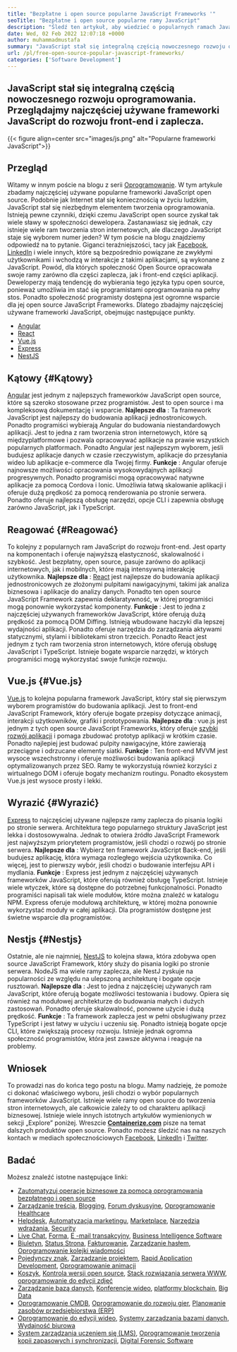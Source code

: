 ```yaml
---
title: "Bezpłatne i open source popularne JavaScript Frameworks '" 
seoTitle: "Bezpłatne i open source popularne ramy JavaScript" 
description: "Śledź ten artykuł, aby wiedzieć o popularnych ramach JavaScript. Przejrzyj i wybierz najlepsze darmowe ramy JavaScript do budowania aplikacji na poziomie przedsiębiorstw." 
date: Wed, 02 Feb 2022 12:07:18 +0000
author: muhammadmustafa
summary: "JavaScript stał się integralną częścią nowoczesnego rozwoju oprogramowania. Przeglądajmy najczęściej używane frameworki JavaScript do rozwoju front-end i zaplecza." 
url: /pl/free-open-source-popular-javascript-frameworks/
categories: ['Software Development']
---
```


## JavaScript stał się integralną częścią nowoczesnego rozwoju oprogramowania. Przeglądajmy najczęściej używane frameworki JavaScript do rozwoju front-end i zaplecza.

{{< figure align=center src="images/js.png" alt="Popularne frameworki JavaScript">}}


## Przegląd
Witamy w innym poście na blogu z serii [Oprogramowanie][1]. W tym artykule zbadamy najczęściej używane popularne frameworki JavaScript open source. Podobnie jak Internet stał się koniecznością w życiu ludzkim, JavaScript stał się niezbędnym elementem tworzenia oprogramowania. Istnieją pewne czynniki, dzięki czemu JavaScript open source zyskał tak wiele sławy w społeczności dewelopera. Zastanawiasz się jednak, czy istnieje wiele ram tworzenia stron internetowych, ale dlaczego JavaScript staje się wyborem numer jeden? W tym poście na blogu znajdziemy odpowiedź na to pytanie.
Giganci teraźniejszości, tacy jak [Facebook][2], [LinkedIn][3] i wiele innych, które są bezpośrednio powiązane ze zwykłymi użytkownikami i wchodzą w interakcje z takimi aplikacjami, są wykonane z JavaScript. Powód, dla których społeczność Open Source opracowała swoje ramy zarówno dla części zaplecza, jak i front-end części aplikacji. Deweloperzy mają tendencję do wybierania tego języka typu open source, ponieważ umożliwia im stać się programistami oprogramowania na pełny stos. Ponadto społeczność programisty dostępna jest ogromne wsparcie dla jej open source JavaScript Frameworks. Dlatego zbadajmy najczęściej używane frameworki JavaScript, obejmując następujące punkty.
  * [Angular][4]
  * [React][5]
  * [Vue.js][6]
  * [Express][7]
  * [NestJS][8]

## Kątowy {#Kątowy}

[Angular][9] jest jednym z najlepszych frameworków JavaScript open source, które są szeroko stosowane przez programistów. Jest to open source i ma kompleksową dokumentację i wsparcie.
 **Najlepsze dla** : Ta framework JavaScript jest najlepszy do budowania aplikacji jednostronicowych. Ponadto programiści wybierają Angular do budowania niestandardowych aplikacji. Jest to jedna z ram tworzenia stron internetowych, które są międzyplatformowe i pozwala opracowywać aplikacje na prawie wszystkich popularnych platformach. Ponadto Angular jest najlepszym wyborem, jeśli budujesz aplikacje danych w czasie rzeczywistym, aplikacje do przesyłania wideo lub aplikacje e-commerce dla Twojej firmy.
 **Funkcje** : Angular oferuje najnowsze możliwości opracowania wysokowydajnych aplikacji progresywnych. Ponadto programiści mogą opracowywać natywne aplikacje za pomocą Cordova i Ionic. Umożliwia łatwą skalowanie aplikacji i oferuje dużą prędkość za pomocą renderowania po stronie serwera. Ponadto oferuje najlepszą obsługę narzędzi, opcje CLI i zapewnia obsługę zarówno JavaScript, jak i TypeScript.

## Reagować {#Reagować}

To kolejny z popularnych ram JavaScript do rozwoju front-end. Jest oparty na komponentach i oferuje najwyższą elastyczność, skalowalność i szybkość. Jest bezpłatny, open source, pasuje zarówno do aplikacji internetowych, jak i mobilnych, które mają intensywną interakcję użytkownika.
 **Najlepsze dla** : [React][10] jest najlepsze do budowania aplikacji jednostronicowych ze złożonymi pulpitami nawigacyjnymi, takimi jak analiza biznesowa i aplikacje do analizy danych. Ponadto ten open source JavaScript Framework zapewnia deklaratywność, w której programiści mogą ponownie wykorzystać komponenty.
 **Funkcje** : Jest to jedna z najczęściej używanych frameworków JavaScript, które oferują dużą prędkość za pomocą DOM Diffing. Istnieją wbudowane haczyki dla lepszej wydajności aplikacji. Ponadto oferuje narzędzia do zarządzania aktywami statycznymi, stylami i bibliotekami stron trzecich. Ponadto React jest jednym z tych ram tworzenia stron internetowych, które oferują obsługę JavaScript i TypeScript. Istnieje bogate wsparcie narzędzi, w których programiści mogą wykorzystać swoje funkcje rozwoju.

## Vue.js {#Vue.js}

[Vue.js][11] to kolejna popularna framework JavaScript, który stał się pierwszym wyborem programistów do budowania aplikacji. Jest to front-end JavaScript Framework, który oferuje bogate przepisy dotyczące animacji, interakcji użytkowników, grafiki i prototypowania.
 **Najlepsze dla** : vue.js jest jednym z tych open source JavaScript Frameworks, który oferuje [szybki rozwój aplikacji][12] i pomaga zbudować prototyp aplikacji w krótkim czasie. Ponadto najlepiej jest budować pulpity nawigacyjne, które zawierają przeciągne i odrzucane elementy siatki.
 **Funkcje** : Ten front-end MVVM jest wysoce wszechstronny i oferuje możliwości budowania aplikacji optymalizowanych przez SEO. Ramy te wykorzystują również korzyści z wirtualnego DOM i oferuje bogaty mechanizm routingu. Ponadto ekosystem Vue.js jest wysoce prosty i lekki.

## Wyrazić {#Wyrazić}

[Express][13] to najczęściej używane najlepsze ramy zaplecza do pisania logiki po stronie serwera. Architektura tego popularnego struktury JavaScript jest lekka i dostosowywalna. Jednak to otwiera źródło JavaScript Framework jest najwyższym priorytetem programistów, jeśli chodzi o rozwój po stronie serwera.
 **Najlepsze dla** : Wybierz ten framework JavaScript Back-end, jeśli budujesz aplikację, która wymaga rozległego wejścia użytkownika. Co więcej, jest to pierwszy wybór, jeśli chodzi o budowanie interfejsu API i mydlania.
 **Funkcje** : Express jest jednym z najczęściej używanych frameworków JavaScript, które oferują również obsługę TypeScript. Istnieje wiele wtyczek, które są dostępne do potrzebnej funkcjonalności. Ponadto programiści napisali tak wiele modułów, które można znaleźć w katalogu NPM. Express oferuje modułową architekturę, w której można ponownie wykorzystać moduły w całej aplikacji. Dla programistów dostępne jest świetne wsparcie dla programistów.

## Nestjs {#Nestjs}

Ostatnie, ale nie najmniej, [NestJS][14] to kolejna sława, która zdobywa open source JavaScript Framework, który służy do pisania logiki po stronie serwera. NodeJS ma wiele ramy zaplecza, ale NestJ zyskuje na popularności ze względu na ulepszoną architekturę i bogate opcje rusztowań.
 **Najlepsze dla** : Jest to jedna z najczęściej używanych ram JavaScript, które oferują bogate możliwości testowania i budowy. Opiera się również na modułowej architekturze do budowania małych i dużych zastosowań. Ponadto oferuje skalowalność, ponowne użycie i dużą prędkość.
 **Funkcje** : Ta framework zaplecza jest w pełni obsługiwany przez TypeScript i jest łatwy w użyciu i uczeniu się. Ponadto istnieją bogate opcje CLI, które zwiększają procesy rozwoju. Istnieje jednak ogromna społeczność programistów, która jest zawsze aktywna i reaguje na problemy.

## Wniosek
To prowadzi nas do końca tego postu na blogu. Mamy nadzieję, że pomoże ci dokonać właściwego wyboru, jeśli chodzi o wybór popularnych frameworków JavaScript. Istnieje wiele ramy open source do tworzenia stron internetowych, ale całkowicie zależy to od charakteru aplikacji biznesowej. Istnieje wiele innych istotnych artykułów wymienionych w sekcji „Explore” poniżej.
Wreszcie  **[Containerize.com][15]**  pisze na temat dalszych produktów open source. Ponadto możesz śledzić nas na naszych kontach w mediach społecznościowych [Facebook][16], [LinkedIn][17] i [Twitter][18].

## Badać
Możesz znaleźć istotne następujące linki:
  * [Zautomatyzuj operacje biznesowe za pomocą oprogramowania bezpłatnego i open source][19]
  * [Zarządzanie treścią][20], [Blogging][21], [Forum dyskusyjne][22], [Oprogramowanie Healthcare][23]
  * [Helpdesk][24], [Automatyzacja marketingu][25], [Marketplace][26], [Narzędzia wdrażania][27], [Security][28]
  * [Live Chat][29], [Forma][30], [E -mail transakcyjny][31], [Business Intelligence Software][32]
  * [Biuletyn][33], [Status Strona][34], [Fakturowanie][35], [Zarządzanie hasłem][36], [Oprogramowanie kolejki wiadomości][37]
  * [Pojedynczy znak][38], [Zarządzanie projektem][39], [Rapid Application Development][12], [Oprogramowanie animacji][40]
  * [Koszyk][41], [Kontrola wersji open source][42], [Stack rozwiązania serwera WWW][43], [oprogramowanie do edycji zdjęć][44]
  * [Zarządzanie bazą danych][45], [Konferencje wideo][46], [platformy blockchain][47], [Big Data][48]
  * [Oprogramowanie CMDB][49], [Oprogramowanie do rozwoju gier][50], [Planowanie zasobów przedsiębiorstwa (ERP)][51]
  * [Oprogramowanie do edycji wideo][52], [Systemy zarządzania bazami danych][53], [Wydajność biurowa][54]
  * [System zarządzania uczeniem się (LMS)][55], [Oprogramowanie tworzenia kopii zapasowych i synchronizacji][56], [Digital Forensic Software][57]



 [1]: https://products.containerize.com/
 [2]: #
 [3]: https://www.facebook.com/
 [4]: #Angular
 [5]: #React
 [6]: #Vue.js
 [7]: #Express
 [8]: #NestJS
 [9]: https://angular.io/
 [10]: https://reactjs.org/
 [11]: https://vuejs.org/
 [12]: https://products.containerize.com/rad/
 [13]: https://expressjs.com/
 [14]: https://nestjs.com/
 [15]: https://www.containerize.com/
 [16]: https://web.facebook.com/containerize
 [17]: https://www.linkedin.com/company/containerize/
 [18]: https://twitter.com/containerize_co
 [19]: https://blog.containerize.com/blogging/automate-business-operations-using-open-source-software/
 [20]: https://products.containerize.com/content-management/
 [21]: https://products.containerize.com/blogging/
 [22]: https://products.containerize.com/discussion-forum/
 [23]: https://products.containerize.com/healthcare-technologies/
 [24]: https://products.containerize.com/helpdesk/
 [25]: https://products.containerize.com/marketing-automation/
 [26]: https://products.containerize.com/marketplace/
 [27]: https://products.containerize.com/deployment-tools/
 [28]: https://products.containerize.com/security-testing-tools/
 [29]: https://products.containerize.com/live-chat/
 [30]: https://products.containerize.com/form/
 [31]: https://products.containerize.com/transactional-email/
 [32]: https://products.containerize.com/business-intelligence/
 [33]: https://products.containerize.com/newsletter/
 [34]: https://products.containerize.com/status/
 [35]: https://products.containerize.com/invoicing/
 [36]: https://products.containerize.com/password-management/
 [37]: https://products.containerize.com/message-queue-software/
 [38]: https://products.containerize.com/single-sign-on/
 [39]: https://products.containerize.com/project-management/
 [40]: https://products.containerize.com/animation-software/
 [41]: https://products.containerize.com/ecommerce/
 [42]: https://products.containerize.com/version-control/
 [43]: https://products.containerize.com/solution-stack/
 [44]: https://products.containerize.com/photo-editing-software/
 [45]: https://products.containerize.com/database-management/
 [46]: https://products.containerize.com/video-conferencing/
 [47]: https://products.containerize.com/blockchain-platforms/
 [48]: https://products.containerize.com/big-data/
 [49]: https://products.containerize.com/cmdb-software/
 [50]: https://products.containerize.com/game-development-software/
 [51]: https://products.containerize.com/erp/
 [52]: https://products.containerize.com/video-editing-software/
 [53]: https://products.containerize.com/database-management-system/
 [54]: https://products.containerize.com/office-productivity/
 [55]: https://products.containerize.com/lms/
 [56]: https://products.containerize.com/backup-and-sync/
 [57]: https://products.containerize.com/digital-forensic-software/
